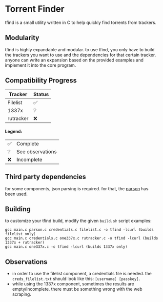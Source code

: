 # Torrent Finder
tfind is a small utility written in C to help quickly find torrents from trackers.

## Modularity
tfind is highly expandable and modular. to use tfind, you only have to build the trackers you want to use and the dependencies for that certain tracker. anyone can write an expansion based on the provided examples and implement it into the core program.

## Compatibility Progress
| Tracker   | Status |
|-----------|--------|
| Filelist  | ✅     |
| 1337x     | ❔     |
| rutracker | ❌     |

#### Legend:
|||
|-|-|
|✅|Complete|
|❔|See observations|
|❌|Incomplete|

## Third party dependencies
for some components, json parsing is required. for that, the [parson](https://github.com/kgabis/parson) has been used.

## Building
to customize your tfind build, modify the given `build.sh` script
examples:
```
gcc main.c parson.c credentials.c filelist.c -o tfind -lcurl (builds filelist only)
gcc main.c credentials.c one337x.c rutracker.c -o tfind -lcurl (builds 1337x + rutracker)
gcc main.c one337x.c -o tfind -lcurl (builds 1337x only)
```

## Observations
- in order to use the filelist component, a credentials file is needed. the `creds_filelist.txt` should look like this: `[username] [passkey]`.
- while using the 1337x component, sometimes the results are empty/incomplete. there must be something wrong with the web scraping.